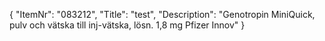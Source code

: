 {
  "ItemNr": "083212",
  "Title": "test",
  "Description": "Genotropin MiniQuick, pulv och vätska till inj-vätska, lösn. 1,8 mg Pfizer Innov"
}